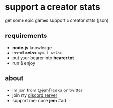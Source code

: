 # support a creator stats
get some epic games support a creator stats (json)

## requirements
- **node-js** knowledge
- install **axios** `npm i axios`
- put your bearer into **bearer.txt**
- run & enjoy

## about
- im jem from [@jemFleaks](https://twitter.com/jemFleaks "jemFleaks") on twitter
- join my [discord server](http://discord.gg/SUsPNAu "discord server")
- support me: code **jem** #ad